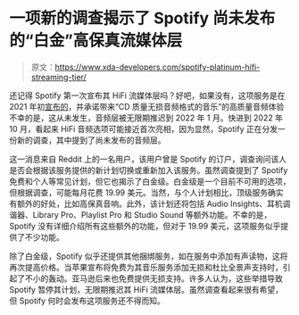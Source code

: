 # 一项新的调查揭示了 Spotify 尚未发布的“白金”高保真流媒体层

> 原文：<https://www.xda-developers.com/spotify-platinum-hifi-streaming-tier/>

还记得 Spotify 第一次宣布其 HiFi 流媒体层吗？好吧，如果没有，这项服务是在 2021 年初[宣布的](https://www.xda-developers.com/spotify-hifi-lossless-music-streaming/)，并承诺带来“CD 质量无损音频格式的音乐”的高质量音频体验不幸的是，这从未发生，音频层被无限期推迟到 2022 年 1 月。快进到 2022 年 10 月，看起来 HiFi 音频选项可能接近首次亮相，因为显然，Spotify 正在分发一份新的调查，其中提到了尚未发布的音频层。

这一消息来自 Reddit 上的一名用户，该用户曾是 Spotify 的订户，调查询问该人是否会根据该服务提供的新计划切换或重新加入该服务。虽然调查提到了 Spotify 免费和个人等常见计划，但它也揭示了白金级。白金级是一个目前不可用的选项，但根据调查，可能每月花费 19.99 美元。当然，与个人计划相比，顶级服务确实有额外的好处，比如高保真音响。此外，该计划还将包括 Audio Insights、耳机调谐器、Library Pro、Playlist Pro 和 Studio Sound 等额外功能。不幸的是，Spotify 没有详细介绍所有这些额外的功能，但对于 19.99 美元，这项服务似乎提供了不少功能。

除了白金级，Spotify 似乎还提供其他捆绑服务，如在服务中添加有声读物，这将再次提高价格。当苹果宣布将免费为其音乐服务添加无损和杜比全景声支持时，引起了不小的轰动。亚马逊后来也免费提供无损支持。许多人认为，这些举措导致 Spotify 暂停其计划，无限期推迟其 HiFi 流媒体层。虽然调查看起来很有希望，但 Spotify 何时会发布这项服务还不得而知。